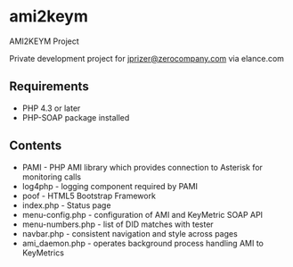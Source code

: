 ami2keym
========

AMI2KEYM Project

Private development project for jprizer@zerocompany.com via elance.com


Requirements
------------

* PHP 4.3 or later
* PHP-SOAP package installed

Contents
--------

* PAMI - PHP AMI library which provides connection to Asterisk for monitoring calls
* log4php - logging component required by PAMI
* poof - HTML5 Bootstrap Framework
* index.php - Status page
* menu-config.php - configuration of AMI and KeyMetric SOAP API
* menu-numbers.php - list of DID matches with tester
* navbar.php - consistent navigation and style across pages
* ami_daemon.php - operates background process handling AMI to KeyMetrics
